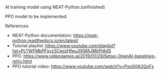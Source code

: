AI training model using NEAT-Python.(unfinished)

PPO model to be implemented.

References:
  - NEAT-Python documentation: https://neat-python.readthedocs.io/en/latest/
  - Tutorial playlist: https://www.youtube.com/playlist?list=PLTWFMbPFsvz3CeozHfeuJIXWAJMkPtAdS
  - PPO: https://www.videogames.ai/2019/01/29/Setup-OpenAI-baselines-retro.html
  - PPO tutorial video: https://www.youtube.com/watch?v=PxoG0A2QoFs
